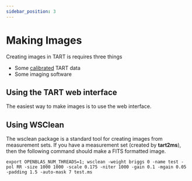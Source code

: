 ```yaml
---
sidebar_position: 3
---
```


# Making Images

Creating images in TART is requires three things

* Some [calibrated](/docs/tutorial-extras/calibration) TART data
* Some imaging software

## Using the TART web interface

The easiest way to make images is to use the web interface.

## Using WSClean

The wsclean package is a standard tool for creating images from measurement sets. If you have a measurement set (created by **tart2ms**), then the following command should make a FITS formatted image.

```
export OPENBLAS_NUM_THREADS=1; wsclean -weight briggs 0 -name test -pol RR -size 1000 1000 -scale 0.175 -niter 1000 -gain 0.1 -mgain 0.05 -padding 1.5 -auto-mask 7 test.ms
```
